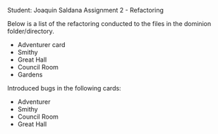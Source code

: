 Student: Joaquin Saldana 
Assignment 2 - Refactoring 

Below is a list of the refactoring conducted to the files in the 
dominion folder/directory. 

- Adventurer card 
- Smithy 
- Great Hall 
- Council Room 
- Gardens 

Introduced bugs in the following cards: 

- Adventurer 
- Smithy 
- Council Room 
- Great Hall 
  
